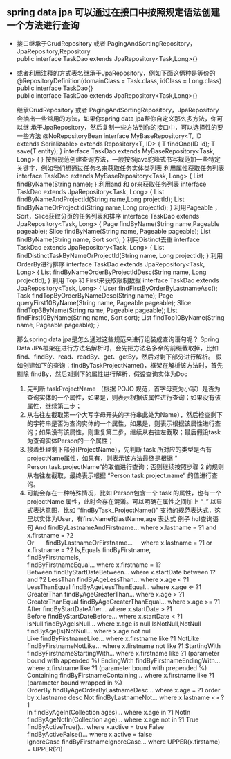 spring data jpa 可以通过在接口中按照规定语法创建一个方法进行查询
---
* 接口继承于CrudRepository 或者 PagingAndSortingRepository，JpaRepository,Repository  
  public interface TaskDao extends JpaRepository<Task,Long>{} 

* 或者利用注释的方式表名继承于JpaRepository，例如下面这俩种是等价的 
  @RepositoryDefinition(domainClass = Task.class, idClass = Long.class) 
  public interface TaskDao{}  
  public interface TaskDao extends JpaRepository<Task,Long>{} 
  
    继承CrudRepository 或者 PagingAndSortingRepository，JpaRepository会抽出一些常用的方法，如果你spring data jpa帮你自定义那么多方法，你可以继 承于JpaRepository，然后复制一些方法到你的接口中，可以选择性的要一些方法
    @NoRepositoryBean
    interface MyBaseRepository<T, ID extends Serializable> extends Repository<T, ID> {
    T findOne(ID id);
    T save(T entity);
    }
    interface TaskDao extends MyBaseRepository<Task, Long> {
    }
    按照规范创建查询方法，一般按照java驼峰式书写规范加一些特定关键字，例如我们想通过任务名来获取任务实体类列表
利用属性获取任务列表
    interface TaskDao extends MyBaseRepository<Task, Long> {
        List<Task> findByName(String name);
    }
    利用and 和 or来获取任务列表
    interface TaskDao extends JpaRepository<Task, Long> {
        List<Task> findByNameAndProjectId(String name,Long projectId);
        List<Task> findByNameOrProjectId(String name,Long projectId);
    }
    利用Pageable ，Sort，Slice获取分页的任务列表和排序
    interface TaskDao extends JpaRepository<Task, Long> {
        Page<Task> findByName(String name,Pageable pageable);
        Slice<Task> findByName(String name, Pageable pageable);
        List<Task> findByName(String name, Sort sort);
    }
    利用Distinct去重
    interface TaskDao extends JpaRepository<Task, Long> {
        List<Person> findDistinctTaskByNameOrProjectId(String name, Long projectId);
    }
    利用OrderBy进行排序
    interface TaskDao extends JpaRepository<Task, Long> {
        List<Person> findByNameOrderByProjectIdDesc(String name, Long projectId);
    }
    利用 Top 和 First来获取限制数据
    interface TaskDao extends JpaRepository<Task, Long> {
        User findFirstByOrderByLastnameAsc();
        Task findTopByOrderByNameDesc(String name);
        Page<Task> queryFirst10ByName(String name, Pageable pageable);
        Slice<Task> findTop3ByName(String name, Pageable pageable);
        List<Task> findFirst10ByName(String name, Sort sort);
        List<Task> findTop10ByName(String name, Pageable pageable);
    }
 
    那么spring data jpa是怎么通过这些规范来进行组装成查询语句呢？
    Spring Data JPA框架在进行方法名解析时，会先把方法名多余的前缀截取掉，比如 find、findBy、read、readBy、get、getBy，然后对剩下部分进行解析。
假如创建如下的查询：findByTaskProjectName()，框架在解析该方法时，首先剔除 findBy，然后对剩下的属性进行解析，假设查询实体为Doc
    1. 先判断 taskProjectName （根据 POJO 规范，首字母变为小写）是否为查询实体的一个属性，如果是，则表示根据该属性进行查询；如果没有该属性，继续第二步；
    2. 从右往左截取第一个大写字母开头的字符串此处为Name），然后检查剩下的字符串是否为查询实体的一个属性，如果是，则表示根据该属性进行查询；如果没有该属性，则重复第二步，继续从右往左截取；最后假设task为查询实体Person的一个属性；
    3. 接着处理剩下部分(ProjectName），先判断 task 所对应的类型是否有projectName属性，如果有，则表示该方法最终是根据 “ Person.task.projectName”的取值进行查询；否则继续按照步骤 2 的规则从右往左截取，最终表示根据 “Person.task.project.name” 的值进行查询。
    4. 可能会存在一种特殊情况，比如 Person包含一个 task 的属性，也有一个 projectName 属性，此时会存在混淆。可以明确在属性之间加上 “_” 以显式表达意图，比如 “findByTask_ProjectName()”
    支持的规范表达式，这里以实体为User，有firstName和lastName,age 
    表达式             例子                            hql查询语句 
    And               findByLastnameAndFirstname…     where x.lastname = ?1 and x.firstname = ?2  
    Or                findByLastnameOrFirstname…      where x.lastname = ?1 or x.firstname = ?2 
    Is,Equals         findByFirstname,  
                      findByFirstnameIs,  
                      findByFirstnameEqual…           where x.firstname = 1?  
    Between           findByStartDateBetween…         where x.startDate between 1? and ?2 
    LessThan          findByAgeLessThan…              where x.age < ?1  
    LessThanEqual     findByAgeLessThanEqual…         where x.age ⇐ ?1  
    GreaterThan       findByAgeGreaterThan…           where x.age > ?1  
    GreaterThanEqual  findByAgeGreaterThanEqual…      where x.age >= ?1 
    After             findByStartDateAfter…           where x.startDate > ?1  
    Before            findByStartDateBefore…          where x.startDate < ?1  
    IsNull            findByAgeIsNull…                where x.age is null 
    IsNotNull,NotNull findByAge(Is)NotNull…           where x.age not null  
    Like              findByFirstnameLike…            where x.firstname like ?1 
    NotLike           findByFirstnameNotLike…         where x.firstname not like ?1 
    StartingWith      findByFirstnameStartingWith…    where x.firstname like ?1 (parameter bound with appended %) 
    EndingWith        findByFirstnameEndingWith…      where x.firstname like ?1 (parameter bound with prepended %)  
    Containing        findByFirstnameContaining…      where x.firstname like ?1 (parameter bound wrapped in %)  
    OrderBy           findByAgeOrderByLastnameDesc…   where x.age = ?1 order by x.lastname desc 
    Not               findByLastnameNot…              where x.lastname <> ?1  
    In                findByAgeIn(Collection ages)…   where x.age in ?1 
    NotIn             findByAgeNotIn(Collection age)… where x.age not in ?1 
    True              findByActiveTrue()…             where x.active = true 
    False             findByActiveFalse()…            where x.active = false  
    IgnoreCase        findByFirstnameIgnoreCase…      where UPPER(x.firstame) = UPPER(?1) 

